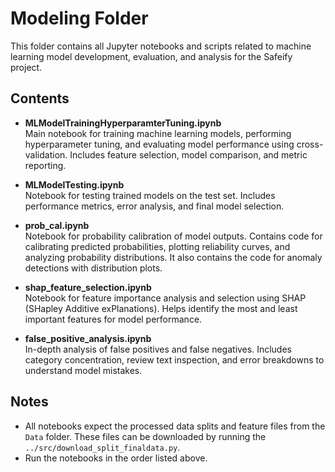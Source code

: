 # Modeling Folder

This folder contains all Jupyter notebooks and scripts related to machine learning model development, evaluation, and analysis for the Safeify project.

## Contents

- **MLModelTrainingHyperparamterTuning.ipynb**  
  Main notebook for training machine learning models, performing hyperparameter tuning, and evaluating model performance using cross-validation. Includes feature selection, model comparison, and metric reporting.

- **MLModelTesting.ipynb**  
  Notebook for testing trained models on the test set. Includes performance metrics, error analysis, and final model selection.

- **prob_cal.ipynb**  
  Notebook for probability calibration of model outputs. Contains code for calibrating predicted probabilities, plotting reliability curves, and analyzing probability distributions. It also contains the code for anomaly detections with distribution plots.

- **shap_feature_selection.ipynb**  
  Notebook for feature importance analysis and selection using SHAP (SHapley Additive exPlanations). Helps identify the most and least important features for model performance.

- **false_positive_analysis.ipynb**  
  In-depth analysis of false positives and false negatives. Includes category concentration, review text inspection, and error breakdowns to understand model mistakes.

## Notes

- All notebooks expect the processed data splits and feature files from the `Data` folder. These files can be downloaded by running the ``../src/download_split_finaldata.py``.
- Run the notebooks in the order listed above.


